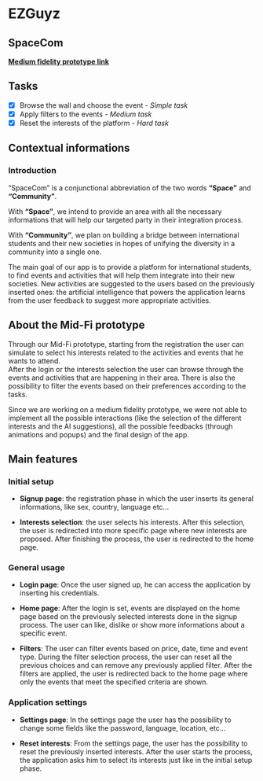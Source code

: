 # EZGuyz

## SpaceCom 
[**Medium fidelity prototype link**](https://www.figma.com/proto/YHqW73FhVeTnNb7YGfEbaC/Mid-Fy-Prototype-SpaceCom?node-id=11%3A261&scaling=scale-down&page-id=0%3A1&starting-point-node-id=11%3A261)


## Tasks
- [x] Browse the wall and choose the event - *Simple task*
- [x] Apply filters to the events - *Medium task*
- [x] Reset the interests of the platform - *Hard task* 

## Contextual informations

### **Introduction**
“SpaceCom” is a conjunctional abbreviation of the two words **“Space”** and **“Community”**.

With **“Space”**, we intend to provide an area with all the necessary informations that will help our targeted party in their integration process. 

With **“Community”**, we plan on building a bridge between international students and their new societies in hopes of unifying the diversity in a community into a single one.
 
The main goal of our app is to provide a platform for international students, to find events and activities that will help them integrate into their new societies. New activities are suggested to the users based on the previously inserted ones: the artificial intelligence that powers the application learns from the user feedback to suggest more appropriate activities.

## **About the Mid-Fi prototype**

Through our Mid-Fi prototype, starting from the registration the user can simulate to select his interests related to the activities and events that he wants to attend.\
After the login or the interests selection the user can browse through the events and activities that are happening in their area.
There is also the possibility to filter the events based on their preferences according to the tasks.

Since we are working on a medium fidelity prototype, we were not able to implement all the possible interactions (like the selection of the different interests and the AI suggestions), all the possible feedbacks (through animations and popups) and the final design of the app.

## **Main features**

### Initial setup

- **Signup page**: the registration phase in which the user inserts its general informations, like sex, country, language etc...

- **Interests selection**: the user selects his interests. After this selection, the user is redirected into more specific page where new interests are proposed. After finishing the process, the user is redirected to the home page.

### General usage

- **Login page**: Once the user signed up, he can access the application by inserting his credentials.

- **Home page**: After the login is set, events are displayed on the home page based on the previously selected interests done in the signup process. 
The user can like, dislike or show more informations about a specific event.

- **Filters**: The user can filter events based on price, date, time and event type. During the filter selection process, the user can reset all the previous choices and can remove any previously applied filter. After the filters are applied, the user is redirected back to the home page where only the events that meet the specified criteria are shown.

### Application settings

- **Settings page**: In the settings page the user has the possibility to change some fields like the password, language, location, etc...

- **Reset interests**: From the settings page, the user has the possibility to reset the previously inserted interests. After the user starts the process, the application asks him to select its interests just like in the initial setup phase.
